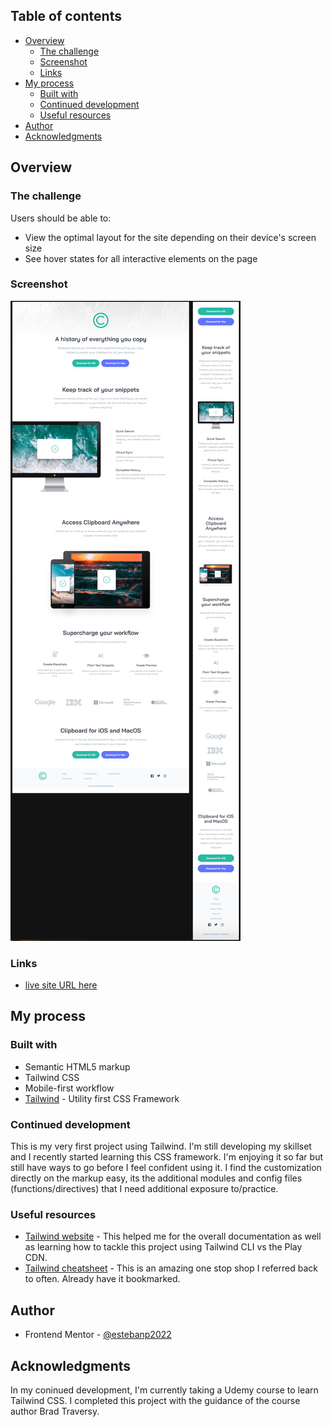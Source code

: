 ## Table of contents

- [Overview](#overview)
  - [The challenge](#the-challenge)
  - [Screenshot](#screenshot)
  - [Links](#links)
- [My process](#my-process)
  - [Built with](#built-with)
  - [Continued development](#continued-development)
  - [Useful resources](#useful-resources)
- [Author](#author)
- [Acknowledgments](#acknowledgments)

## Overview

### The challenge

Users should be able to:

- View the optimal layout for the site depending on their device's screen size
- See hover states for all interactive elements on the page

### Screenshot

![](./screenshot.png)

### Links

- [live site URL here](https://spiffy-truffle-d08c6c.netlify.app/)

## My process

### Built with

- Semantic HTML5 markup
- Tailwind CSS
- Mobile-first workflow
- [Tailwind](https://tailwindcss.com/) - Utility first CSS Framework

### Continued development

This is my very first project using Tailwind. I'm still developing my skillset and I recently started learning this CSS framework. I'm enjoying it so far but still have ways to go before I feel confident using it. I find the customization directly on the markup easy, its the additional modules and config files (functions/directives) that I need additional exposure to/practice.

### Useful resources

- [Tailwind website](https://www.tailwindcss.com) - This helped me for the overall documentation as well as learning how to tackle this project using Tailwind CLI vs the Play CDN.
- [Tailwind cheatsheet](https://nerdcave.com/tailwind-cheat-sheet) - This is an amazing one stop shop I referred back to often. Already have it bookmarked.

## Author

- Frontend Mentor - [@estebanp2022](https://www.frontendmentor.io/profile/estebanp2022)

## Acknowledgments

In my coninued development, I'm currently taking a Udemy course to learn Tailwind CSS. I completed this project with the guidance of the course author Brad Traversy.
